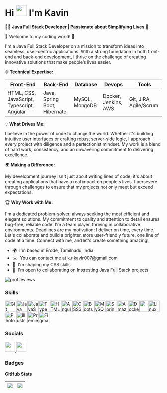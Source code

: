 Hi <img src="https://user-images.githubusercontent.com/18350557/176309783-0785949b-9127-417c-8b55-ab5a4333674e.gif" width="35px"/> I'm Kavin
=================================================================================================================================

👨‍💻 **Java Full Stack Developer | Passionate about Simplifying Lives** 🚀 

🌟 Welcome to my coding world! 🌟 

I'm a Java Full Stack Developer on a mission to transform ideas into seamless, user-centric applications. With a strong foundation in both front-end and back-end development, I thrive on the challenge of creating innovative solutions that make people's lives easier. 

🌐 **Technical Expertise:** 
<table>
  <thead>
    <tr>
      <th>Front-End</th>
        <th>Back-End</th>
          <th>Database</th>
            <th>Devops</th>
          <th>Tools</th>
    </tr>
  </thead>
  <tbody>
    <tr>
      <td>HTML, CSS, JavaScript, Typescript, Angular</td>
      <td>Java, Spring Boot, Hibernate</td>
      <td>MySQL, MongoDB</td>
      <td>Docker, Jenkins, AWS</td>
      <td>Git, JIRA, Agile/Scrum</td>
    </tr>
  </tbody>
</table>
<!--
*Front-end*  : HTML, CSS, JavaScript, Typescript, Angular \
*Back-end*   : Java, Spring Boot, Hibernate \
*Database*   : SQL, MongoDB \
*DevOps*     : Docker, Jenkins, AWS \
*Tools*      : Git, JIRA, Agile/Scrum \
-->

💡 **What Drives Me:** 

I believe in the power of code to change the world. Whether it's building intuitive user interfaces or crafting robust server-side logic, I approach every project with diligence and a perfectionist mindset. My work is a blend of hard work, consistency, and an unwavering commitment to delivering excellence. 

🌍 **Making a Difference:** 

My development journey isn't just about writing lines of code; it's about creating applications that have a real impact on people's lives. I persevere through challenges to ensure that my projects not only meet but exceed expectations. 

🏆 **Why Work with Me:** 

I'm a dedicated problem-solver, always seeking the most efficient and elegant solutions. My commitment to quality and attention to detail ensures bug-free, reliable code. I'm a team player, thriving in collaborative environments. Deadlines are my motivation; I deliver on time, every time. Let's collaborate and build a brighter, more user-friendly future, one line of code at a time. Connect with me, and let's create something amazing!

*   🌍  I'm based in Erode, Tamilnadu, India
*   ✉️  You can contact me at [k.r.kavin007@gmail.com](mailto:k.r.kavin007@gmail.com)
*   🧠  I'm shaping my CSS skills
*   🤝  I'm open to collaborating on Interesting Java Full Stack projects

 ![profileviews](https://komarev.com/ghpvc/?username=kavink-r&label=Profile%20views&color=0e75b6&style=flat)
  ### Skills
  
<p align="left">
<a href="https://git-scm.com/" target="_blank" rel="noreferrer"><img src="https://raw.githubusercontent.com/danielcranney/readme-generator/main/public/icons/skills/git-colored.svg" width="36" height="36" alt="Git" /></a><a href="https://www.oracle.com/java/" target="_blank" rel="noreferrer"><img src="https://raw.githubusercontent.com/danielcranney/readme-generator/main/public/icons/skills/java-colored.svg" width="36" height="36" alt="Java" /></a><a href="https://developer.mozilla.org/en-US/docs/Web/JavaScript" target="_blank" rel="noreferrer"><img src="https://raw.githubusercontent.com/danielcranney/readme-generator/main/public/icons/skills/javascript-colored.svg" width="36" height="36" alt="JavaScript" /></a><a href="https://www.typescriptlang.org/" target="_blank" rel="noreferrer"><img src="https://raw.githubusercontent.com/danielcranney/readme-generator/main/public/icons/skills/typescript-colored.svg" width="36" height="36" alt="TypeScript" /></a><a href="https://developer.mozilla.org/en-US/docs/Glossary/HTML5" target="_blank" rel="noreferrer"><img src="https://raw.githubusercontent.com/danielcranney/readme-generator/main/public/icons/skills/html5-colored.svg" width="36" height="36" alt="HTML5" /></a><a href="https://angular.io/" target="_blank" rel="noreferrer"><img src="https://raw.githubusercontent.com/danielcranney/readme-generator/main/public/icons/skills/angularjs-colored.svg" width="36" height="36" alt="Angular" /></a><a href="https://www.w3.org/TR/CSS/#css" target="_blank" rel="noreferrer"><img src="https://raw.githubusercontent.com/danielcranney/readme-generator/main/public/icons/skills/css3-colored.svg" width="36" height="36" alt="CSS3" /></a><a href="https://getbootstrap.com/" target="_blank" rel="noreferrer"><img src="https://raw.githubusercontent.com/danielcranney/readme-generator/main/public/icons/skills/bootstrap-colored.svg" width="36" height="36" alt="Bootstrap" /></a><a href="https://www.mysql.com/" target="_blank" rel="noreferrer"><img src="https://raw.githubusercontent.com/danielcranney/readme-generator/main/public/icons/skills/mysql-colored.svg" width="36" height="36" alt="MySQL" /></a><img src="https://dzone.com/storage/temp/12434118-spring-boot-logo.png" width="36" height="36" alt="Spring Boot"><a href="https://aws.amazon.com" target="_blank" rel="noreferrer"><img src="https://raw.githubusercontent.com/danielcranney/readme-generator/main/public/icons/skills/aws-colored.svg" width="36" height="36" alt="Amazon Web Services" /></a><a href="https://www.docker.com/" target="_blank" rel="noreferrer"><img src="https://raw.githubusercontent.com/danielcranney/readme-generator/main/public/icons/skills/docker-colored.svg" width="36" height="36" alt="Docker" /></a><a href="https://www.jenkins.io/"><img src="https://www.jenkins.io/images/logo_128.png" width="28" height="36"></a><a href="https://www.linux.org" target="_blank" rel="noreferrer"><img src="https://raw.githubusercontent.com/danielcranney/readme-generator/main/public/icons/skills/linux-colored.svg" width="36" height="36" alt="Linux" /></a><a href="https://www.adobe.com/uk/products/photoshop.html" target="_blank" rel="noreferrer"><img src="https://raw.githubusercontent.com/danielcranney/readme-generator/main/public/icons/skills/photoshop-colored.svg" width="36" height="36" alt="Photoshop" /></a><a href="https://www.adobe.com/uk/products/illustrator.html" target="_blank" rel="noreferrer"><img src="https://raw.githubusercontent.com/danielcranney/readme-generator/main/public/icons/skills/illustrator-colored.svg" width="36" height="36" alt="Illustrator" /></a><a href="https://www.adobe.com/uk/products/premiere.html" target="_blank" rel="noreferrer"><img src="https://raw.githubusercontent.com/danielcranney/readme-generator/main/public/icons/skills/premierepro-colored.svg" width="36" height="36" alt="Premiere Pro" /></a><a href="https://www.figma.com/" target="_blank" rel="noreferrer"><img src="https://raw.githubusercontent.com/danielcranney/readme-generator/main/public/icons/skills/figma-colored.svg" width="36" height="36" alt="Figma" /></a>
                    </p>
                    
### Socials                 
<p align="left">
                    <a href="https://www.github.com/kavink-r" target="_blank" rel="noreferrer">
                    <picture>
                    <source media="(prefers-color-scheme: dark)" srcset="https://raw.githubusercontent.com/danielcranney/readme-generator/main/public/icons/socials/github-dark.svg" />
                    <source media="(prefers-color-scheme: light)" srcset="https://raw.githubusercontent.com/danielcranney/readme-generator/main/public/icons/socials/github.svg" />
                    <img src="https://raw.githubusercontent.com/danielcranney/readme-generator/main/public/icons/socials/github.svg" width="32" height="32" />
                    </picture>
                    </a>
                      <a href="https://www.linkedin.com/in/kavink-r" target="_blank" rel="noreferrer">
                    <picture>
                    <source media="(prefers-color-scheme: dark)" srcset="https://raw.githubusercontent.com/danielcranney/readme-generator/main/public/icons/socials/linkedin-dark.svg" />
                    <source media="(prefers-color-scheme: light)" srcset="https://raw.githubusercontent.com/danielcranney/readme-generator/main/public/icons/socials/linkedin.svg" />
                    <img src="https://raw.githubusercontent.com/danielcranney/readme-generator/main/public/icons/socials/linkedin.svg" width="32" height="32" />
                    </picture>
                    </a>
</p>

### Badges
<b>GitHub Stats</b>
<br>
 
 |![](https://github-readme-stats.vercel.app/api/top-langs/?username=kavink-r&langs_count=10&title_color=4F4F4F&text_color=4F4F4F&icon_color=0891b2&bg_color=ffffff&hide_border=true&locale=en&custom_title=Top%20%Languages)  |![](https://github-readme-stats.vercel.app/api?username=kavink-r&show_icons=true&theme=radical&hide_border=true&count_private=true&bg_color=ffffff&title_color=4F4F4F&text_color=4F4F4F)  |
| ------------- | ------------- |

<!---
kavink-r/kavink-r is a ✨ special ✨ repository because its `README.md` (this file) appears on your GitHub profile.
You can click the Preview link to take a look at your changes.
--->
